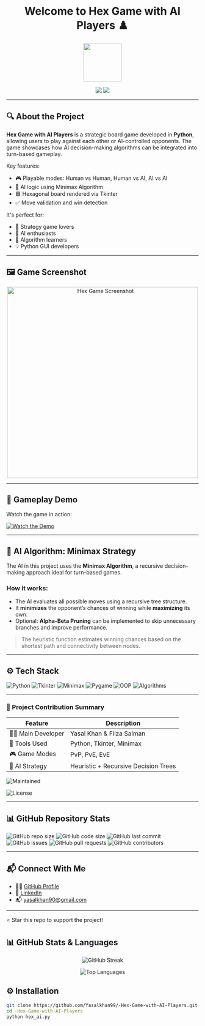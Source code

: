 <h1 align="center">Welcome to Hex Game with AI Players ♟️</h1>

<p align="center">
  <img src="https://avatars.githubusercontent.com/Yasalkhan99" width="100" />
</p>

<p align="center">
  <a href="https://github.com/Yasalkhan99"><img src="https://img.shields.io/github/followers/Yasalkhan99?label=Follow&style=social"></a>
  <a href="https://github.com/Yasalkhan99/-Hex-Game-with-AI-Players"><img src="https://img.shields.io/github/stars/Yasalkhan99/-Hex-Game-with-AI-Players?style=social"></a>
</p>

---

## 🔍 About the Project

**Hex Game with AI Players** is a strategic board game developed in **Python**, allowing users to play against each other or AI-controlled opponents. The game showcases how AI decision-making algorithms can be integrated into turn-based gameplay.

Key features:
- 🎮 Playable modes: Human vs Human, Human vs AI, AI vs AI
- 🧠 AI logic using Minimax Algorithm
- 🟦 Hexagonal board rendered via Tkinter
- ✅ Move validation and win detection

It's perfect for:
- 🧩 Strategy game lovers  
- 🤖 AI enthusiasts  
- 🧠 Algorithm learners  
- 💡 Python GUI developers

---

## 🖼️ Game Screenshot

<p align="center">
  <img src="<URL_TO_YOUR_SCREENSHOT>" alt="Hex Game Screenshot" width="500"/>
</p>

---

## 🎥 Gameplay Demo

Watch the game in action:

[![Watch the Demo](https://img.youtube.com/vi/<YOUTUBE_VIDEO_ID>/0.jpg)](https://www.youtube.com/watch?v=<YOUTUBE_VIDEO_ID>)

---

## 🤖 AI Algorithm: Minimax Strategy

The AI in this project uses the **Minimax Algorithm**, a recursive decision-making approach ideal for turn-based games.

### How it works:
- The AI evaluates all possible moves using a recursive tree structure.
- It **minimizes** the opponent’s chances of winning while **maximizing** its own.
- Optional: **Alpha-Beta Pruning** can be implemented to skip unnecessary branches and improve performance.

> The heuristic function estimates winning chances based on the shortest path and connectivity between nodes.

---

## ⚙️ Tech Stack

![Python](https://img.shields.io/badge/Python-3776AB?style=for-the-badge&logo=python&logoColor=white)
![Tkinter](https://img.shields.io/badge/Tkinter-GUI-informational?style=for-the-badge)
![Minimax](https://img.shields.io/badge/AI-Minimax-purple?style=for-the-badge)
![Pygame](https://img.shields.io/badge/Pygame-Development-informational?style=for-the-badge&logo=pygame)
![OOP](https://img.shields.io/badge/OOP-Design-informational?style=for-the-badge)
![Algorithms](https://img.shields.io/badge/Algorithms-Pathfinding-green?style=for-the-badge)

---

### 🧠 Project Contribution Summary

| Feature           | Description                                 |
|-------------------|---------------------------------------------|
| 👨‍💻 Main Developer   | Yasal Khan & Filza Salman                               |
| 🧰 Tools Used       | Python, Tkinter, Minimax                    |
| 🎮 Game Modes       | PvP, PvE, EvE                                |
| 🧠 AI Strategy      | Heuristic + Recursive Decision Trees        |


![Maintained](https://img.shields.io/badge/Maintained-Yes-brightgreen)

![License](https://img.shields.io/github/license/Yasalkhan99/-Hex-Game-with-AI-Players)

---

## 📊 GitHub Repository Stats

![GitHub repo size](https://img.shields.io/github/repo-size/Yasalkhan99/-Hex-Game-with-AI-Players)
![GitHub code size](https://img.shields.io/github/languages/code-size/Yasalkhan99/-Hex-Game-with-AI-Players)
![GitHub last commit](https://img.shields.io/github/last-commit/Yasalkhan99/-Hex-Game-with-AI-Players)
![GitHub issues](https://img.shields.io/github/issues/Yasalkhan99/-Hex-Game-with-AI-Players)
![GitHub pull requests](https://img.shields.io/github/issues-pr/Yasalkhan99/-Hex-Game-with-AI-Players)
![GitHub contributors](https://img.shields.io/github/contributors/Yasalkhan99/-Hex-Game-with-AI-Players)

---

## 📬 Connect With Me

- 🧑‍💻 [GitHub Profile](https://github.com/Yasalkhan99)
- 💼 [LinkedIn](https://www.linkedin.com/in/muhammad-yasal-khan-3b9048b7/)
- 📬 yasalkhan90@gmail.com

---

⭐️ Star this repo to support the project!

## 📊 GitHub Stats & Languages


<p align="center">
  <img src="https://github-readme-streak-stats.herokuapp.com?user=Yasalkhan99&theme=tokyonight" alt="GitHub Streak" />
</p>

<p align="center">
  <img src="https://github-readme-stats.vercel.app/api/top-langs/?username=Yasalkhan99&layout=compact&theme=tokyonight" alt="Top Languages" />
</p>



## ⚙️ Installation

```bash
git clone https://github.com/Yasalkhan99/-Hex-Game-with-AI-Players.git
cd -Hex-Game-with-AI-Players
python hex_ai.py
